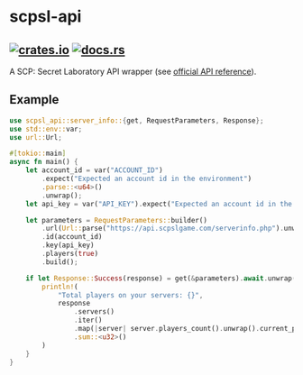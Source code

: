 # scpsl-api
[![crates.io](https://img.shields.io/crates/v/scpsl-api.svg)](https://crates.io/crates/scpsl-api) [![docs.rs](https://docs.rs/scpsl-api/badge.svg)](https://docs.rs/scpsl-api)
---
A SCP: Secret Laboratory API wrapper (see [official API reference](https://api.scpslgame.com)).
## Example
```rust
use scpsl_api::server_info::{get, RequestParameters, Response};
use std::env::var;
use url::Url;

#[tokio::main]
async fn main() {
    let account_id = var("ACCOUNT_ID")
        .expect("Expected an account id in the environment")
        .parse::<u64>()
        .unwrap();
    let api_key = var("API_KEY").expect("Expected an account id in the environment");

    let parameters = RequestParameters::builder()
        .url(Url::parse("https://api.scpslgame.com/serverinfo.php").unwrap())
        .id(account_id)
        .key(api_key)
        .players(true)
        .build();

    if let Response::Success(response) = get(&parameters).await.unwrap() {
        println!(
            "Total players on your servers: {}",
            response
                .servers()
                .iter()
                .map(|server| server.players_count().unwrap().current_players())
                .sum::<u32>()
        )
    }
}
```